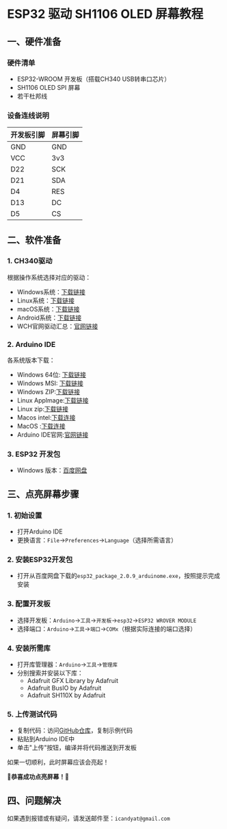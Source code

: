 # ESP32 驱动 SH1106 OLED 屏幕教程

## 一、硬件准备
### 硬件清单
- ESP32-WROOM 开发板（搭载CH340 USB转串口芯片）
- SH1106 OLED SPI 屏幕
- 若干杜邦线

### 设备连线说明
| 开发板引脚 | 屏幕引脚 |
|------------|----------|
| GND        | GND      |
| VCC        | 3v3      |
| D22        | SCK      |
| D21        | SDA      |
| D4         | RES      |
| D13        | DC       |
| D5         | CS       |


## 二、软件准备
### 1. CH340驱动
根据操作系统选择对应的驱动：
- Windows系统：[下载链接](https://www.wch.cn/download/file?id=65)
- Linux系统：[下载链接](https://www.wch.cn/download/file?id=5)
- macOS系统：[下载链接](https://www.wch.cn/download/file?id=178)
- Android系统：[下载链接](https://www.wch.cn/download/file?id=195)
- WCH官网驱动汇总：[官网链接](https://www.wch.cn/downloads/category/67.html)

### 2. Arduino IDE
各系统版本下载：
- Windows 64位: [下载链接](https://downloads.arduino.cc/arduino-ide/arduino-ide_2.3.6_Windows_64bit.exe)
- Windows MSI: [下载链接](https://downloads.arduino.cc/arduino-ide/arduino-ide_2.3.6_Windows_64bit.msi)
- Windows ZIP:[下载链接](https://downloads.arduino.cc/arduino-ide/arduino-ide_2.3.6_Windows_64bit.zip)
- Linux Applmage:[下载链接](https://downloads.arduino.cc/arduino-ide/arduino-ide_2.3.6_Linux_64bit.AppImage)
- Linux zip:[下载链接](https://downloads.arduino.cc/arduino-ide/arduino-ide_2.3.6_Linux_64bit.zip)
- Macos intel:[下载连接](https://downloads.arduino.cc/arduino-ide/arduino-ide_2.3.6_macOS_64bit.dmg)
- MacOS :[下载连接](https://downloads.arduino.cc/arduino-ide/arduino-ide_2.3.6_macOS_arm64.dmg)
- Arduino IDE官网:[官网链接](https://www.arduino.cc/en/software/)

### 3. ESP32 开发包
- Windows 版本：[百度网盘](https://pan.baidu.com/s/1vxRKCljoZyfE3GjvRIpOrw?pwd=1234)


## 三、点亮屏幕步骤
### 1. 初始设置
- 打开Arduino IDE
- 更换语言：`File`→`Preferences`→`Language`（选择所需语言）

### 2. 安装ESP32开发包
- 打开从百度网盘下载的`esp32_package_2.0.9_arduinome.exe`，按照提示完成安装

### 3. 配置开发板
- 选择开发板：`Arduino`→`工具`→`开发板`→`esp32`→`ESP32 WROVER MODULE`
- 选择端口：`Arduino`→`工具`→`端口`→`COMx`（根据实际连接的端口选择）

### 4. 安装所需库
- 打开库管理器：`Arduino`→`工具`→`管理库`
- 分别搜索并安装以下库：
  - Adafruit GFX Library by Adafruit
  - Adafruit BusIO by Adafruit
  - Adafruit SH110X by Adafruit

### 5. 上传测试代码
- 复制代码：访问[GitHub仓库](https://github.com/iCandyat/esp32-sh1106-oled-user-guide/blob/main/Demo_1)，复制示例代码
- 粘贴到Arduino IDE中
- 单击"上传"按钮，编译并将代码推送到开发板

如果一切顺利，此时屏幕应该会亮起！

🎉**恭喜成功点亮屏幕！**🎉


## 四、问题解决
如果遇到报错或有疑问，请发送邮件至：`icandyat@gmail.com`
